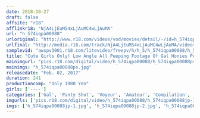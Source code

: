 ```yaml
---
date: 2018-10-27
draft: false
affsite: "r18"
afflinkr18: "NjA4LjEuMS4xLjAuMC4wLjAuMA"
url: "h_574iqpa00088"
urloriginal: "http://www.r18.com/videos/vod/movies/detail/-/id=h_574iqpa00088"
urlfinal: "http://media.r18.com/track/NjA4LjEuMS4xLjAuMC4wLjAuMA/videos/vod/movies/detail/-/id=h_574iqpa00088"
samplevid: "awspv3001.r18.com/litevideo/freepv/h/h_5/h_574iqpa00088/h_574iqpa00088_dmb_w.mp4"
title: "Cute Girls Only! Low Angle All Peeping Footage Of Gal Honies Peeping On Panties 50 Girls/4 Hours"
mainimgurl: "pics.r18.com/digital/video/h_574iqpa00088/h_574iqpa00088ps.jpg"
mainimgs: "h_574iqpa00088ps.jpg"
releasedate: "Feb. 02, 2017"
duration: 241
productioncomp: "Only 1980 Yen"
girls: ['----']
categories: ['Gal', 'Panty Shot', 'Voyeur', 'Amateur', 'Compilation', 'Over 4 Hours']
imgurls: ['pics.r18.com/digital/video/h_574iqpa00088/h_574iqpa00088jp-1.jpg', 'pics.r18.com/digital/video/h_574iqpa00088/h_574iqpa00088jp-2.jpg', 'pics.r18.com/digital/video/h_574iqpa00088/h_574iqpa00088jp-3.jpg', 'pics.r18.com/digital/video/h_574iqpa00088/h_574iqpa00088jp-4.jpg', 'pics.r18.com/digital/video/h_574iqpa00088/h_574iqpa00088jp-5.jpg', 'pics.r18.com/digital/video/h_574iqpa00088/h_574iqpa00088jp-6.jpg', 'pics.r18.com/digital/video/h_574iqpa00088/h_574iqpa00088jp-7.jpg', 'pics.r18.com/digital/video/h_574iqpa00088/h_574iqpa00088jp-8.jpg', 'pics.r18.com/digital/video/h_574iqpa00088/h_574iqpa00088jp-9.jpg', 'pics.r18.com/digital/video/h_574iqpa00088/h_574iqpa00088jp-10.jpg', 'pics.r18.com/digital/video/h_574iqpa00088/h_574iqpa00088jp-11.jpg', 'pics.r18.com/digital/video/h_574iqpa00088/h_574iqpa00088jp-12.jpg', 'pics.r18.com/digital/video/h_574iqpa00088/h_574iqpa00088jp-13.jpg', 'pics.r18.com/digital/video/h_574iqpa00088/h_574iqpa00088jp-14.jpg', 'pics.r18.com/digital/video/h_574iqpa00088/h_574iqpa00088jp-15.jpg', 'pics.r18.com/digital/video/h_574iqpa00088/h_574iqpa00088jp-16.jpg', 'pics.r18.com/digital/video/h_574iqpa00088/h_574iqpa00088jp-17.jpg', 'pics.r18.com/digital/video/h_574iqpa00088/h_574iqpa00088jp-18.jpg', 'pics.r18.com/digital/video/h_574iqpa00088/h_574iqpa00088jp-19.jpg', 'pics.r18.com/digital/video/h_574iqpa00088/h_574iqpa00088jp-20.jpg']
imgs: ['h_574iqpa00088jp-1.jpg', 'h_574iqpa00088jp-2.jpg', 'h_574iqpa00088jp-3.jpg', 'h_574iqpa00088jp-4.jpg', 'h_574iqpa00088jp-5.jpg', 'h_574iqpa00088jp-6.jpg', 'h_574iqpa00088jp-7.jpg', 'h_574iqpa00088jp-8.jpg', 'h_574iqpa00088jp-9.jpg', 'h_574iqpa00088jp-10.jpg', 'h_574iqpa00088jp-11.jpg', 'h_574iqpa00088jp-12.jpg', 'h_574iqpa00088jp-13.jpg', 'h_574iqpa00088jp-14.jpg', 'h_574iqpa00088jp-15.jpg', 'h_574iqpa00088jp-16.jpg', 'h_574iqpa00088jp-17.jpg', 'h_574iqpa00088jp-18.jpg', 'h_574iqpa00088jp-19.jpg', 'h_574iqpa00088jp-20.jpg']
---
```

